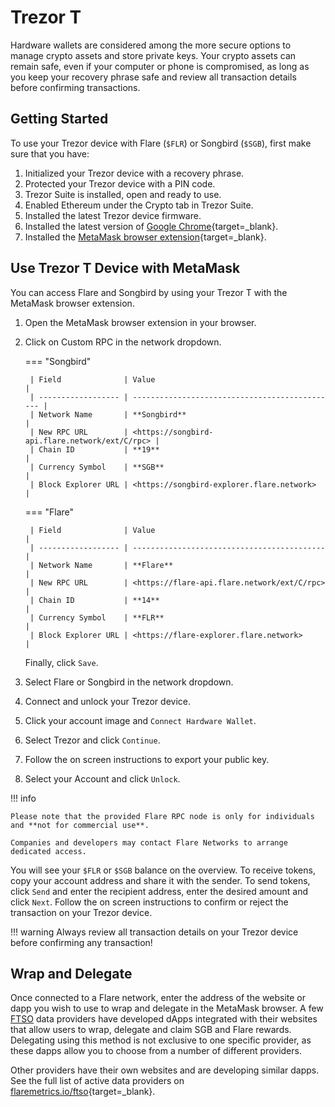 # Trezor T

Hardware wallets are considered among the more secure options to manage crypto assets and store private keys.
Your crypto assets can remain safe, even if your computer or phone is compromised, as long as you keep your recovery phrase safe and review all transaction details before confirming transactions.

## Getting Started

To use your Trezor device with Flare (`$FLR`) or Songbird (`$SGB`), first make sure that you have:

1. Initialized your Trezor device with a recovery phrase.
2. Protected your Trezor device with a PIN code.
3. Trezor Suite is installed, open and ready to use.
4. Enabled Ethereum under the Crypto tab in Trezor Suite.
5. Installed the latest Trezor device firmware.
6. Installed the latest version of [Google Chrome](https://www.google.com/chrome/){target=_blank}.
7. Installed the [MetaMask browser extension](https://metamask.io/download.html){target=_blank}.

## Use Trezor T Device with MetaMask

You can access Flare and Songbird by using your Trezor T with the MetaMask browser extension.

1. Open the MetaMask browser extension in your browser.
2. Click on Custom RPC in the network dropdown.

    === "Songbird"

        | Field              | Value                                          |
        | ------------------ | ---------------------------------------------- |
        | Network Name       | **Songbird**                                   |
        | New RPC URL        | <https://songbird-api.flare.network/ext/C/rpc> |
        | Chain ID           | **19**                                         |
        | Currency Symbol    | **SGB**                                        |
        | Block Explorer URL | <https://songbird-explorer.flare.network>      |

    === "Flare"

        | Field              | Value                                       |
        | ------------------ | ------------------------------------------- |
        | Network Name       | **Flare**                                   |
        | New RPC URL        | <https://flare-api.flare.network/ext/C/rpc> |
        | Chain ID           | **14**                                      |
        | Currency Symbol    | **FLR**                                     |
        | Block Explorer URL | <https://flare-explorer.flare.network>      |

    Finally, click ``Save``.

3. Select Flare or Songbird in the network dropdown.
4. Connect and unlock your Trezor device.
5. Click your account image and `Connect Hardware Wallet`.
6. Select Trezor and click `Continue`.
7. Follow the on screen instructions to export your public key.
8. Select your Account and click `Unlock`.

!!! info

    Please note that the provided Flare RPC node is only for individuals and **not for commercial use**.

    Companies and developers may contact Flare Networks to arrange dedicated access.

You will see your `$FLR` or `$SGB` balance on the overview.
To receive tokens, copy your account address and share it with the sender.
To send tokens, click `Send` and enter the recipient address, enter the desired amount and click `Next`.
Follow the on screen instructions to confirm or reject the transaction on your Trezor device.

!!! warning
    Always review all transaction details on your Trezor device before confirming any transaction!

## Wrap and Delegate

Once connected to a Flare network, enter the address of the website or dapp you wish to use to wrap and delegate in the MetaMask browser.
A few [FTSO](glossary.md#ftso) data providers have developed dApps integrated with their websites that allow users to wrap, delegate and claim SGB and Flare rewards.
Delegating using this method is not exclusive to one specific provider, as these dapps allow you to choose from a number of different providers.

Other providers have their own websites and are developing similar dapps.
See the full list of active data providers on [flaremetrics.io/ftso](https://flaremetrics.io/ftso){target=_blank}.
